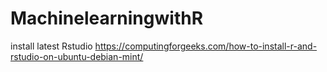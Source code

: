 # MachinelearningwithR

install latest Rstudio 
https://computingforgeeks.com/how-to-install-r-and-rstudio-on-ubuntu-debian-mint/
